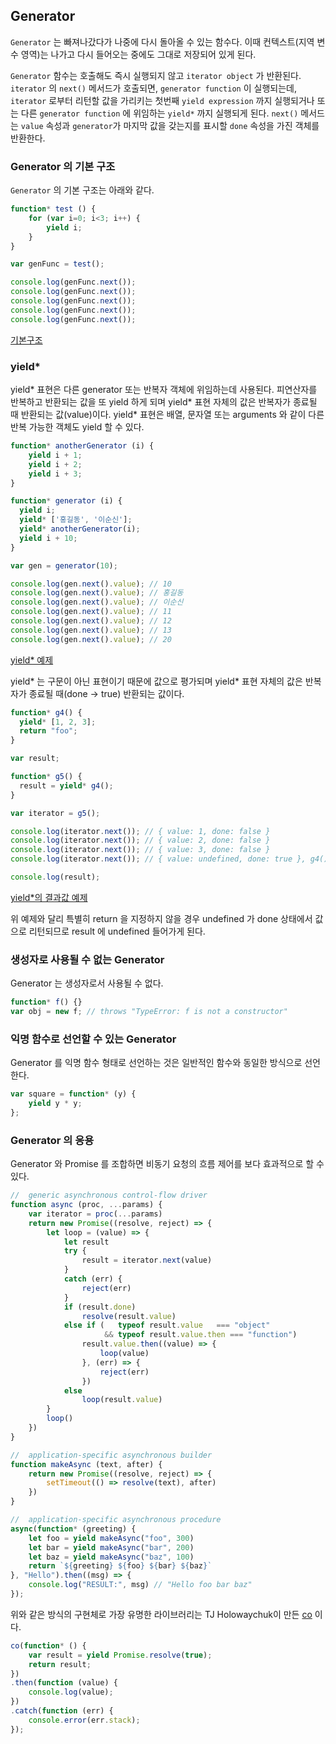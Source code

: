 ## Generator

`Generator` 는 빠져나갔다가 나중에 다시 돌아올 수 있는 함수다. 이때 컨텍스트(지역 변수 영역)는 나가고 다시 들어오는 중에도 그대로 저장되어 있게 된다.

`Generator` 함수는 호출해도 즉시 실행되지 않고 `iterator object` 가 반환된다. `iterator` 의 `next()` 메서드가 호출되면, `generator function` 이 실행되는데, `iterator` 로부터 리턴할 값을 가리키는 첫번째 `yield expression` 까지 실행되거나 또는 다른 `generator function` 에 위임하는 `yield*` 까지 실행되게 된다. `next()` 메서드는 `value` 속성과 `generator`가 마지막 값을 갖는지를 표시할 `done` 속성을 가진 객체를 반환한다.



### Generator 의 기본 구조

`Generator` 의 기본 구조는 아래와 같다.

```javascript
function* test () {
	for (var i=0; i<3; i++) {
		yield i;
	}
}

var genFunc = test();

console.log(genFunc.next());
console.log(genFunc.next());
console.log(genFunc.next());
console.log(genFunc.next());
console.log(genFunc.next());
```

[기본구조](http://jsbin.com/puluvaxidu/edit?js,console)



### yield*
yield* 표현은 다른 generator 또는 반복자 객체에 위임하는데 사용된다.
피연산자를 반복하고 반환되는 값을 또 yield 하게 되며 yield* 표현 자체의 값은 반복자가 종료될 때 반환되는 값(value)이다.
yield* 표현은 배열, 문자열 또는 arguments 와 같이 다른 반복 가능한 객체도 yield 할 수 있다.

```javascript
function* anotherGenerator (i) {
	yield i + 1;
	yield i + 2;
	yield i + 3;
}

function* generator (i) {
  yield i;
  yield* ['홍길동', '이순신'];
  yield* anotherGenerator(i);
  yield i + 10;
}

var gen = generator(10);

console.log(gen.next().value); // 10
console.log(gen.next().value); // 홍길동
console.log(gen.next().value); // 이순신
console.log(gen.next().value); // 11
console.log(gen.next().value); // 12
console.log(gen.next().value); // 13
console.log(gen.next().value); // 20
```

[yield* 예제](http://jsbin.com/yuyote/edit?js,console)


yield* 는 구문이 아닌 표현이기 때문에 값으로 평가되며 yield* 표현 자체의 값은 반복자가 종료될 때(done -> true) 반환되는 값이다.

```javascript
function* g4() {
  yield* [1, 2, 3];
  return "foo";
}

var result;

function* g5() {
  result = yield* g4();
}

var iterator = g5();

console.log(iterator.next()); // { value: 1, done: false }
console.log(iterator.next()); // { value: 2, done: false }
console.log(iterator.next()); // { value: 3, done: false }
console.log(iterator.next()); // { value: undefined, done: true }, g4() 는 여기서 { value: "foo", done: true }를 반환합니다

console.log(result);
```
[yield*의 결과값 예제](http://jsbin.com/logerak/edit?js,console)

위 예제와 달리 특별히 return 을 지정하지 않을 경우 undefined 가 done 상태에서 값으로 리턴되므로 result 에 undefined 들어가게 된다.



### 생성자로 사용될 수 없는 Generator

Generator 는 생성자로서 사용될 수 없다.

```javascript
function* f() {}
var obj = new f; // throws "TypeError: f is not a constructor"
```



### 익명 함수로 선언할 수 있는 Generator
Generator 를 익명 함수 형태로 선언하는 것은 일반적인 함수와 동일한 방식으로 선언한다.

```javascript
var square = function* (y) {
	yield y * y;
};
```

### Generator 의 응용

Generator 와 Promise 를 조합하면 비동기 요청의 흐름 제어를 보다 효과적으로 할 수 있다.

```javascript
//  generic asynchronous control-flow driver
function async (proc, ...params) {
	var iterator = proc(...params)
	return new Promise((resolve, reject) => {
		let loop = (value) => {
			let result
			try {
				result = iterator.next(value)
			}
			catch (err) {
				reject(err)
			}
			if (result.done)
				resolve(result.value)
			else if (   typeof result.value	  === "object"
					 && typeof result.value.then === "function")
				result.value.then((value) => {
					loop(value)
				}, (err) => {
					reject(err)
				})
			else
				loop(result.value)
		}
		loop()
	})
}

//  application-specific asynchronous builder
function makeAsync (text, after) {
	return new Promise((resolve, reject) => {
		setTimeout(() => resolve(text), after)
	})
}

//  application-specific asynchronous procedure
async(function* (greeting) {
	let foo = yield makeAsync("foo", 300)
	let bar = yield makeAsync("bar", 200)
	let baz = yield makeAsync("baz", 100)
	return `${greeting} ${foo} ${bar} ${baz}`
}, "Hello").then((msg) => {
	console.log("RESULT:", msg) // "Hello foo bar baz"
});
```

위와 같은 방식의 구현체로 가장 유명한 라이브러리는 TJ Holowaychuk이 만든 [co](https://github.com/tj/co) 이다.

```javascript
co(function* () {
	var result = yield Promise.resolve(true);
	return result;
})
.then(function (value) {
	console.log(value);
})
.catch(function (err) {
	console.error(err.stack);
});
```
